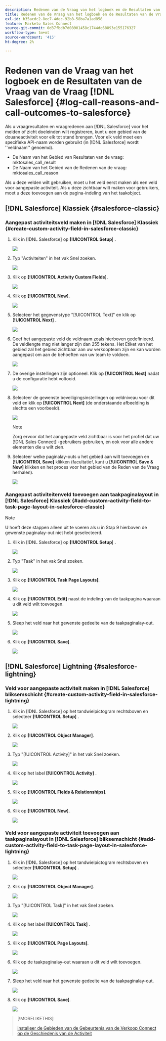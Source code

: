 ```yaml
---
description: Redenen van de Vraag van het logboek en de Resultaten van de Vraag van Salesforce - Marketo Docs - de Documentatie van het Product
title: Redenen van de Vraag van het logboek en de Resultaten van de Vraag van Salesforce
exl-id: b35acdc2-8ec7-4dec-92b8-58ba7a1ad858
feature: Marketo Sales Connect
source-git-commit: 0d37fbdb7d08901458c1744dc68893e155176327
workflow-type: tm+mt
source-wordcount: '415'
ht-degree: 2%

---
```


# Redenen van de Vraag van het logboek en de Resultaten van de Vraag van de Vraag [!DNL Salesforce] {#log-call-reasons-and-call-outcomes-to-salesforce}

Als u vraagresultaten en vraagredenen aan [!DNL Salesforce] voor het melden of zicht doeleinden wilt registreren, kunt u een gebied van de douaneactiviteit voor elk tot stand brengen. Voor elk veld moet een specifieke API-naam worden gebruikt (in [!DNL Salesforce] wordt &#39;&#39;veldnaam&#39;&#39; genoemd).

* De Naam van het Gebied van Resultaten van de vraag: mktosales_call_result
* De Naam van het Gebied van de Redenen van de vraag: mktosales_call_reason

Als u deze velden wilt gebruiken, moet u het veld eerst maken als een veld voor aangepaste activiteit. Als u deze zichtbaar wilt maken voor gebruikers, moet u deze toevoegen aan de pagina-indeling van het taakobject.

## [!DNL Salesforce] Klassiek {#salesforce-classic}

### Aangepast activiteitsveld maken in [!DNL Salesforce] Klassiek  {#create-custom-activity-field-in-salesforce-classic}

1. Klik in [!DNL Salesforce] op **[!UICONTROL Setup]** .

   ![](assets/log-call-reasons-and-call-outcomes-to-salesforce-1.png)

1. Typ &quot;Activiteiten&quot; in het vak Snel zoeken.

   ![](assets/log-call-reasons-and-call-outcomes-to-salesforce-2.png)

1. Klik op **[!UICONTROL Activity Custom Fields]**.

   ![](assets/log-call-reasons-and-call-outcomes-to-salesforce-3.png)

1. Klik op **[!UICONTROL New]**.

   ![](assets/log-call-reasons-and-call-outcomes-to-salesforce-4.png)

1. Selecteer het gegevenstype &quot;[!UICONTROL Text]&quot; en klik op **[!UICONTROL Next]** .

   ![](assets/log-call-reasons-and-call-outcomes-to-salesforce-5.png)

1. Geef het aangepaste veld de veldnaam zoals hierboven gedefinieerd. De veldlengte mag niet langer zijn dan 255 tekens. Het Etiket van het gebied zal het gebied zichtbaar aan uw verkoopteam zijn en kan worden aangepast om aan de behoeften van uw team te voldoen.

   ![](assets/log-call-reasons-and-call-outcomes-to-salesforce-6.png)

1. De overige instellingen zijn optioneel. Klik op **[!UICONTROL Next]** nadat u de configuratie hebt voltooid.

   ![](assets/log-call-reasons-and-call-outcomes-to-salesforce-7.png)

1. Selecteer de gewenste beveiligingsinstellingen op veldniveau voor dit veld en klik op **[!UICONTROL Next]** (de onderstaande afbeelding is slechts een voorbeeld).

   ![](assets/log-call-reasons-and-call-outcomes-to-salesforce-8.png)

   >[!NOTE]
   >
   >Zorg ervoor dat het aangepaste veld zichtbaar is voor het profiel dat uw [!DNL Sales Connect] -gebruikers gebruiken, en ook voor alle andere elementen die u wilt zien.

1. Selecteer welke paginalay-outs u het gebied aan wilt toevoegen en **[!UICONTROL Save]** klikken (facultatief, kunt u **[!UICONTROL Save & New]** klikken en het proces voor het gebied van de Reden van de Vraag herhalen).

   ![](assets/log-call-reasons-and-call-outcomes-to-salesforce-9.png)

### Aangepast activiteitenveld toevoegen aan taakpaginalayout in [!DNL Salesforce] Klassiek {#add-custom-activity-field-to-task-page-layout-in-salesforce-classic}

>[!NOTE]
>
>U hoeft deze stappen alleen uit te voeren als u in Stap 9 hierboven de gewenste paginalay-out niet hebt geselecteerd.

1. Klik in [!DNL Salesforce] op **[!UICONTROL Setup]** .

   ![](assets/log-call-reasons-and-call-outcomes-to-salesforce-10.png)

1. Typ &quot;Taak&quot; in het vak Snel zoeken.

   ![](assets/log-call-reasons-and-call-outcomes-to-salesforce-11.png)

1. Klik op **[!UICONTROL Task Page Layouts]**.

   ![](assets/log-call-reasons-and-call-outcomes-to-salesforce-12.png)

1. Klik op **[!UICONTROL Edit]** naast de indeling van de taakpagina waaraan u dit veld wilt toevoegen.

   ![](assets/log-call-reasons-and-call-outcomes-to-salesforce-13.png)

1. Sleep het veld naar het gewenste gedeelte van de taakpaginalay-out.

   ![](assets/log-call-reasons-and-call-outcomes-to-salesforce-14.png)

1. Klik op **[!UICONTROL Save]**.

   ![](assets/log-call-reasons-and-call-outcomes-to-salesforce-15.png)

## [!DNL Salesforce] Lightning {#salesforce-lightning}

### Veld voor aangepaste activiteit maken in [!DNL Salesforce] bliksemschicht {#create-custom-activity-field-in-salesforce-lightning}

1. Klik in [!DNL Salesforce] op het tandwielpictogram rechtsboven en selecteer **[!UICONTROL Setup]** .

   ![](assets/log-call-reasons-and-call-outcomes-to-salesforce-16.png)

1. Klik op **[!UICONTROL Object Manager]**.

   ![](assets/log-call-reasons-and-call-outcomes-to-salesforce-17.png)

1. Typ &quot;[!UICONTROL Activity]&quot; in het vak Snel zoeken.

   ![](assets/log-call-reasons-and-call-outcomes-to-salesforce-18.png)

1. Klik op het label **[!UICONTROL Activity]** .

   ![](assets/log-call-reasons-and-call-outcomes-to-salesforce-19.png)

1. Klik op **[!UICONTROL Fields & Relationships]**.

   ![](assets/log-call-reasons-and-call-outcomes-to-salesforce-20.png)

1. Klik op **[!UICONTROL New]**.

   ![](assets/log-call-reasons-and-call-outcomes-to-salesforce-21.png)

### Veld voor aangepaste activiteit toevoegen aan taakpaginalayout in [!DNL Salesforce] bliksemschicht {#add-custom-activity-field-to-task-page-layout-in-salesforce-lightning}

1. Klik in [!DNL Salesforce] op het tandwielpictogram rechtsboven en selecteer **[!UICONTROL Setup]** .

   ![](assets/log-call-reasons-and-call-outcomes-to-salesforce-22.png)

1. Klik op **[!UICONTROL Object Manager]**.

   ![](assets/log-call-reasons-and-call-outcomes-to-salesforce-23.png)

1. Typ &quot;[!UICONTROL Task]&quot; in het vak Snel zoeken.

   ![](assets/log-call-reasons-and-call-outcomes-to-salesforce-24.png)

1. Klik op het label **[!UICONTROL Task]** .

   ![](assets/log-call-reasons-and-call-outcomes-to-salesforce-25.png)

1. Klik op **[!UICONTROL Page Layouts]**.

   ![](assets/log-call-reasons-and-call-outcomes-to-salesforce-26.png)

1. Klik op de taakpaginalay-out waaraan u dit veld wilt toevoegen.

   ![](assets/log-call-reasons-and-call-outcomes-to-salesforce-27.png)

1. Sleep het veld naar het gewenste gedeelte van de taakpaginalay-out.

   ![](assets/log-call-reasons-and-call-outcomes-to-salesforce-28.png)

1. Klik op **[!UICONTROL Save]**.

   ![](assets/log-call-reasons-and-call-outcomes-to-salesforce-29.png)

>[!MORELIKETHIS]
>
>[ installeer de Gebieden van de Gebeurtenis van de Verkoop Connect op de Geschiedenis van de Activiteit ](/help/marketo/product-docs/marketo-sales-connect/crm/salesforce-customization/install-sales-connect-event-fields-on-activity-history.md)
